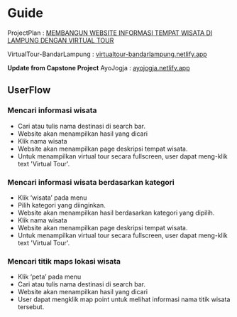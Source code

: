 # Guide
ProjectPlan : [MEMBANGUN WEBSITE INFORMASI TEMPAT WISATA DI LAMPUNG DENGAN VIRTUAL TOUR](https://docs.google.com/presentation/d/1QJ-RFnYxHLxH3WoHKW4o7AjpD43cdsSZ/edit)

VirtualTour-BandarLampung : [virtualtour-bandarlampung.netlify.app](http://virtualtour-bandarlampung.netlify.app)

**Update from Capstone Project**
AyoJogja : [ayojogja.netlify.app](http://ayojogja.netlify.app)

## UserFlow
### Mencari informasi wisata 
- Cari atau tulis nama destinasi di search bar.
- Website akan menampilkan hasil yang dicari
- Klik nama wisata
- Website akan menampilkan page deskripsi tempat wisata.
- Untuk menampilkan virtual tour secara fullscreen, user dapat meng-klik text 'Virtual Tour'.

### Mencari informasi wisata berdasarkan kategori
- Klik ‘wisata’ pada menu 
- Pilih kategori yang diinginkan.
- Website akan menampilkan hasil berdasarkan kategori yang dipilih.
- Klik nama wisata
- Website akan menampilkan page deskripsi tempat wisata.
- Untuk menampilkan virtual tour secara fullscreen, user dapat meng-klik text 'Virtual Tour'.

### Mencari titik maps lokasi wisata
- Klik ‘peta’ pada menu
- Cari atau tulis nama destinasi di search bar.
- Website akan menampilkan hasil yang dicari
- User dapat mengklik map point untuk melihat informasi nama titik wisata tersebut.
